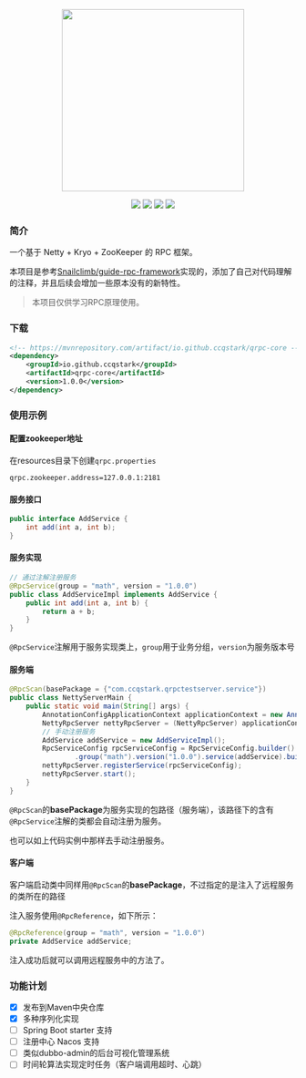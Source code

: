 <p align="center">
  <img width="320" src="https://cdn.jsdelivr.net/gh/ccqstark/image-bed/images/202207162356036.png">
</p>
<p align="center">
  <a>
    <img src="https://img.shields.io/github/languages/code-size/ccqstark/qrpc">
  </a>
  <a>
    <img src="https://img.shields.io/github/license/ccqstark/qrpc">
  </a>
  <a>
    <img src="https://img.shields.io/github/commit-status/ccqstark/qrpc/master/d4b1bf9bece7e6b0497509c9064336722dc36e4a">
  </a>
  <a>
    <img src="https://img.shields.io/maven-central/v/io.github.ccqstark/qrpc">
  </a>
</p>


### 简介

一个基于 Netty + Kryo + ZooKeeper 的 RPC 框架。

本项目是参考[Snailclimb/guide-rpc-framework](https://github.com/Snailclimb/guide-rpc-framework)实现的，添加了自己对代码理解的注释，并且后续会增加一些原本没有的新特性。

> 本项目仅供学习RPC原理使用。



### 下载

```xml
<!-- https://mvnrepository.com/artifact/io.github.ccqstark/qrpc-core -->
<dependency>
    <groupId>io.github.ccqstark</groupId>
    <artifactId>qrpc-core</artifactId>
    <version>1.0.0</version>
</dependency>
```



### 使用示例

#### 配置zookeeper地址

在resources目录下创建`qrpc.properties`

```properties
qrpc.zookeeper.address=127.0.0.1:2181
```

#### 服务接口

```java
public interface AddService {
    int add(int a, int b);
}
```

#### 服务实现

```java
// 通过注解注册服务
@RpcService(group = "math", version = "1.0.0")
public class AddServiceImpl implements AddService {
    public int add(int a, int b) {
        return a + b;
    }
}
```

`@RpcService`注解用于服务实现类上，`group`用于业务分组，`version`为服务版本号

#### 服务端

```java
@RpcScan(basePackage = {"com.ccqstark.qrpctestserver.service"})
public class NettyServerMain {
    public static void main(String[] args) {
        AnnotationConfigApplicationContext applicationContext = new AnnotationConfigApplicationContext(NettyServerMain.class);
        NettyRpcServer nettyRpcServer = (NettyRpcServer) applicationContext.getBean("nettyRpcServer");
        // 手动注册服务
        AddService addService = new AddServiceImpl();
        RpcServiceConfig rpcServiceConfig = RpcServiceConfig.builder()
                .group("math").version("1.0.0").service(addService).build();
        nettyRpcServer.registerService(rpcServiceConfig);
        nettyRpcServer.start();
    }
}
```

`@RpcScan`的**basePackage**为服务实现的包路径（服务端），该路径下的含有`@RpcService`注解的类都会自动注册为服务。

也可以如上代码实例中那样去手动注册服务。

#### 客户端

客户端启动类中同样用`@RpcScan`的**basePackage**，不过指定的是注入了远程服务的类所在的路径

注入服务使用`@RpcReference`，如下所示：

```java
@RpcReference(group = "math", version = "1.0.0")
private AddService addService;
```

注入成功后就可以调用远程服务中的方法了。



### 功能计划

- [x] 发布到Maven中央仓库
- [x] 多种序列化实现
- [ ] Spring Boot starter 支持
- [ ] 注册中心 Nacos 支持
- [ ] 类似dubbo-admin的后台可视化管理系统
- [ ] 时间轮算法实现定时任务（客户端调用超时、心跳）
